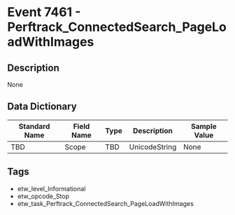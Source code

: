# Event 7461 - Perftrack_ConnectedSearch_PageLoadWithImages

## Description
None

## Data Dictionary
|Standard Name|Field Name|Type|Description|Sample Value|
|---|---|---|---|---|
|TBD|Scope|TBD|UnicodeString|None|None|

## Tags
* etw_level_Informational
* etw_opcode_Stop
* etw_task_Perftrack_ConnectedSearch_PageLoadWithImages